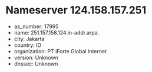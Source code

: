 # Nameserver 124.158.157.251

* as_number: 17995
* name: 251.157.158.124.in-addr.arpa.
* city: Jakarta
* country: ID
* organization: PT iForte Global Internet
* version: Unknown
* dnssec: Unknown
